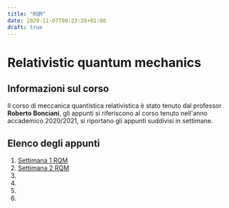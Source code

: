 ```yaml
---
title: "RQM"
date: 2020-11-07T00:23:28+01:00
draft: true
---
```



# Relativistic quantum mechanics

## Informazioni sul corso
Il corso di meccanica quantistica relativistica è stato tenuto dal professor **Roberto Bonciani**, gli appunti si riferiscono al corso tenuto nell'anno accademico 2020/2021, si riportano gli appunti suddivisi in settimane.

## Elenco degli appunti

1. [Settimana 1 RQM](/RQM01.pdf)
2. [Settimana 2 RQM](/RQM02.pdf)
3. 
4. 
5. 
6. 

